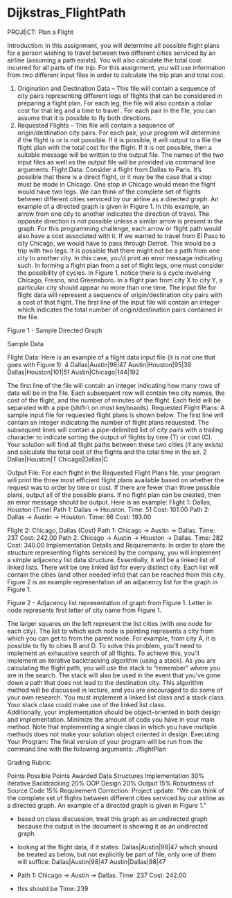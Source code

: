 # Dijkstras_FlightPath
PROJECT: Plan a Flight 


Introduction:
In this assignment, you will determine all possible flight plans for a person wishing to travel between two different cities serviced by an airline (assuming a path exists). You will also calculate the total cost incurred for all parts of the trip. For this assignment, you will use information from two different input files in order to calculate the trip plan and total cost. 
1.	Origination and Destination Data – This file will contain a sequence of city pairs representing different legs of flights that can be considered in preparing a flight plan. For each leg, the file will also contain a dollar cost for that leg and a time to travel . For each pair in the file, you can assume that it is possible to fly both directions. 
2.	Requested Flights – This file will contain a sequence of origin/destination city pairs. For each pair, your program will determine if the flight is or is not possible. If it is possible, it will output to a file the flight plan with the total cost for the flight. If it is not possible, then a suitable message will be written to the output file. 
The names of the two input files as well as the output file will be provided via command line arguments.
Flight Data:
Consider a flight from Dallas to Paris. It’s possible that there is a direct flight, or it may be the case that a stop must be made in Chicago. One stop in Chicago would mean the flight would have two legs. We can think of the complete set of flights between different cities serviced by our airline as a directed graph. An example of a directed graph is given in Figure 1.
In this example, an arrow from one city to another indicates the direction of travel. The opposite direction is not possible unless a similar arrow is present in the graph. For this programming challenge, each arrow or flight path would also have a cost associated with it. If we wanted to travel from El Paso to city Chicago, we would have to pass through Detroit. This would be a trip with two legs. It is possible that there might not be a path from one city to another city.  In this case, you’d print an error message indicating such. 
In forming a flight plan from a set of flight legs, one must consider the possibility of cycles. In Figure 1, notice there is a cycle involving Chicago, Fresno, and Greensboro. In a flight plan from city X to city Y, a particular city should appear no more than one time. 
The input file for flight data will represent a sequence of origin/destination city pairs with a cost of that flight. The first line of the input file will contain an integer which indicates the total number of origin/destination pairs contained in the file. 
 
Figure 1 - Sample Directed Graph

Sample Data

Flight Data:
Here is an example of a flight data input file (it is not one that goes with Figure 1):
4
Dallas|Austin|98|47
Austin|Houston|95|39
Dallas|Houston|101|51
Austin|Chicago|144|192

The first line of the file will contain an integer indicating how many rows of data will be in the file.  Each subsequent row will contain two city names, the cost of the flight, and the number of minutes of the flight.  Each field will be separated with a pipe (shift-\ on most keyboards). 
Requested Flight Plans:
A sample input file for requested flight plans is shown below.  The first line will contain an integer indicating the number of flight plans requested.  The subsequent lines will contain a pipe-delimited list of city pairs with a trailing character to indicate sorting the output of flights by time (T) or cost (C).  Your solution will find all flight paths between these two cities (if any exists) and calculate the total cost of the flights and the total time in the air. 
2
Dallas|Houston|T
Chicago|Dallas|C





Output File:
For each flight in the Requested Flight Plans file, your program will print the three most efficient flight plans available based on whether the request was to order by time or cost.  If there are fewer than three possible plans, output all of the possible plans.  If no flight plan can be created, then an error message should be output. Here is an example:
Flight 1: Dallas, Houston (Time)
Path 1: Dallas -> Houston. Time: 51 Cost: 101.00
Path 2: Dallas -> Austin -> Houston. Time: 86 Cost: 193.00

Flight 2: Chicago, Dallas (Cost)
Path 1: Chicago -> Austin -> Dallas. Time: 237 Cost: 242.00
Path 2: Chicago -> Austin -> Houston -> Dallas. Time: 282 Cost: 340.00
Implementation Details and Requirements:
In order to store the structure representing flights serviced by the company, you will implement a simple adjacency list data structure. Essentially, it will be a linked list of linked lists. There will be one linked list for every distinct city. Each list will contain the cities (and other needed info) that can be reached from this city. Figure 2 is an example representation of an adjacency list for the graph in Figure 1. 



Figure 2 - Adjacency list representation of graph from Figure 1.  Letter in node represents first letter of city name from Figure 1. 

The larger squares on the left represent the list cities (with one node for each city). The list to which each node is pointing represents a city from which you can get to from the parent node. For example, from city A, it is possible to fly to cities B and D. 
To solve this problem, you’ll need to implement an exhaustive search of all flights. To achieve this, you’ll implement an iterative backtracking algorithm (using a stack). As you are calculating the flight path, you will use the stack to “remember” where you are in the search. The stack will also be used in the event that you've gone down a path that does not lead to the destination city. This algorithm method will be discussed in lecture, and you are encouraged to do some of your own research. 
You  must implement a linked list class and a stack class.  Your stack class could make use of the linked list class.  
Additionally, your implementation should be object-oriented in both design and implementation.  Minimize the amount of code you have in your main method.  Note that implementing a single class in which you have multiple methods does not make your solution object oriented in design.
Executing Your Program:
The final version of your program will be run from the command line with the following arguments:
        	./flightPlan <FlightDataFile> <PathsToCalculateFile> <OutputFile>

Grading Rubric:

Points Possible	Points Awarded
Data Structures Implementation	30%	
Iterative Backtracking	20%	
OOP Design	20%	
Output	15%	
Robustness of Source Code	15%	
Requirement Correction:
Project update:
"We can think of the complete set of flights between different cities serviced by our airline as a directed graph. An example of a directed graph is given in Figure 1." 

- based on class discussion, treat this graph as an undirected graph because the output in the document is showing it as an undirected graph. 
- looking at the flight data, if it states: Dallas|Austin|98|47 which should be treated as below, but not explicitly be part of file, only one of them will suffice:
Dallas|Austin|98|47 
Austin|Dallas|98|47 

- Path 1: Chicago -> Austin -> Dallas. Time: 237 Cost: 242.00
- this should be Time: 239
